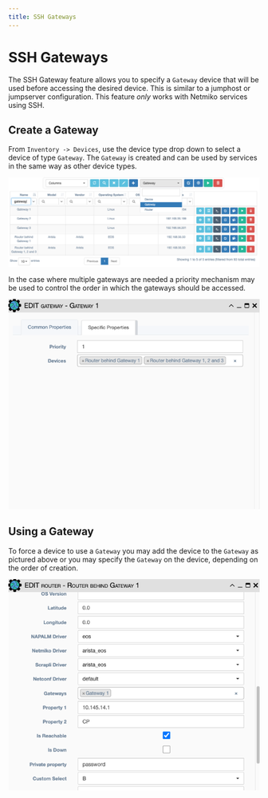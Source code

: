 ```yaml
---
title: SSH Gateways
---
```


# SSH Gateways

The SSH Gateway feature allows you to specify a `Gateway` device that will be used 
before accessing the desired device. This is similar to a jumphost or jumpserver 
configuration. This feature *only* works with Netmiko services using SSH.  

## Create a Gateway

From `Inventory -> Devices`, use the device type drop down to select a device of type 
`Gateway`. The `Gateway` is created and can be used by services in the same way as other
device types. 

![create_gateway](../_static/inventory/ssh_gateway/gateway_create.png)

In the case where multiple gateways are needed a priority mechanism may be used to 
control the order in which the gateways should be accessed.

![gateway_priorty](../_static/inventory/ssh_gateway/gateway_priority.png)

## Using a Gateway

To force a device to use a `Gateway` you may add the device to the `Gateway` as pictured
above or you may specify the `Gateway` on the device, depending on the order of 
creation. 

![gateway_add_devcie.png](../_static/inventory/ssh_gateway/gateway_add_device.png)

